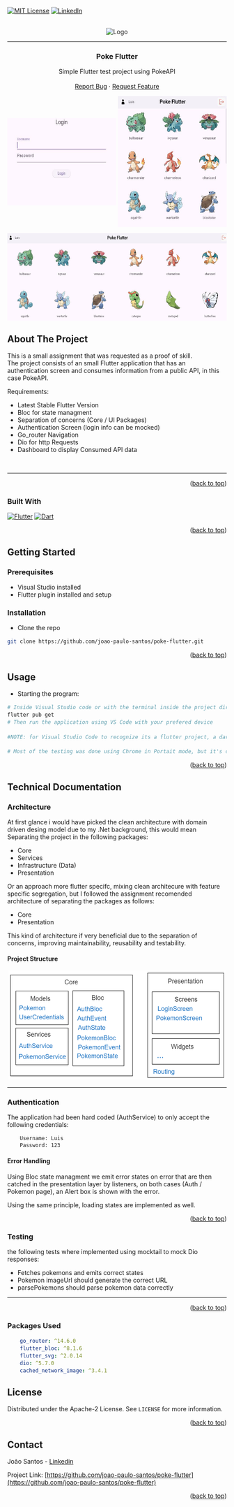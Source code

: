 

<a name="readme-top"></a>

[![MIT License][license-shield]][license-url]
[![LinkedIn][linkedin-shield]][linkedin-url]



<!-- PROJECT LOGO -->
<br />
<div align="center">
  
<img src="https://cdn0.iconfinder.com/data/icons/pokemon-go-vol-2/135/_pikachu-512.png" alt="Logo" width="80" height="80">
 

---
  <h3 align="center">Poke Flutter</h3>

  <p align="center">
    Simple Flutter test project using PokeAPI
    <br />
    <br />
    <a href="https://github.com/joao-paulo-santos/Poke-Flutter/issues">Report Bug</a>
    ·
    <a href="https://github.com/joao-paulo-santos/Poke-Flutter/issues">Request Feature</a>
  </p>
</div>

<div align="center">
    <p float="left" >
    <img src="readme-assets/login.jpg" height=200 width=250 alt="Login Screeen" style="vertical-align:middle;">
    <img src="readme-assets/pokelist.jpg" height=300 width=250 alt="Pokemon List View" style="vertical-align:middle;">
    </p>
    <img src="readme-assets/landscape.jpg" height=200 alt="Pokemon List View" style="vertical-align:middle;">
</div>



<!-- ABOUT THE PROJECT -->
## About The Project

This is a small assignment that was requested as a proof of skill.<br>
The project consists of an small Flutter application that has an authentication screen and consumes information from a public API, in this case PokeAPI.

Requirements:
- Latest Stable Flutter Version
- Bloc for state managment
- Separation of concerns (Core / UI Packages)
- Authentication Screen (login info can be mocked)
- Go_router Navigation
- Dio for http Requests
- Dashboard to display Consumed API data

</br>

---

<p align="right">(<a href="#readme-top">back to top</a>)</p>



### Built With

[![Flutter][Flutter]][Flutter-url]
[![Dart][Dart]][Dart-url]
<p align="right">(<a href="#readme-top">back to top</a>)</p>



<!-- GETTING STARTED -->
## Getting Started

### Prerequisites

- Visual Studio installed
- Flutter plugin installed and setup

### Installation

 - Clone the repo
```sh
git clone https://github.com/joao-paulo-santos/poke-flutter.git
```


<p align="right">(<a href="#readme-top">back to top</a>)</p>



<!-- USAGE EXAMPLES -->
## Usage

 - Starting the program: 
```sh
# Inside Visual Studio code or with the terminal inside the project directory:
flutter pub get
# Then run the application using VS Code with your prefered device

#NOTE: for Visual Studio Code to recognize its a flutter project, a dart file must be opened, or VS Code won't run the app

# Most of the testing was done using Chrome in Portait mode, but it's confirmed running on Android and allowing landscape mode with reactivity.
```

<p align="right">(<a href="#readme-top">back to top</a>)</p>


## Technical Documentation

### Architecture

At first glance i would have picked the clean architecture with domain driven desing model due to my .Net background, this would mean Separating the project in the following packages:

- Core
- Services
- Infrastructure (Data)
- Presentation

Or an approach more flutter specifc, mixing clean architecure with feature specific segregation, but I followed the assignment recomended architecture of separating the packages as follows:

- Core
- Presentation

This kind of architecture if very beneficial due to the separation of concerns, improving maintainability, reusability and testability.

#### Project Structure

<div align="center">
<img src="readme-assets/architecture.png" alt="Structure" width="500" height="250">
</div>

---

### Authentication

The application had been hard coded (AuthService) to only accept the following credentials:

        Username: Luis
        Password: 123

#### Error Handling

Using Bloc state managment we emit error states on error that are then catched in the presentation layer by listeners, on both cases (Auth / Pokemon page), an Alert box is shown with the error.

Using the same principle, loading states are implemented as well.

<p align="right">(<a href="#readme-top">back to top</a>)</p>

### Testing

the following tests where implemented using mocktail to mock Dio responses:

- Fetches pokemons and emits correct states
- Pokemon imageUrl should generate the correct URL
- parsePokemons should parse pokemon data correctly

---

<p align="right">(<a href="#readme-top">back to top</a>)</p>

### Packages Used
```yaml
    go_router: ^14.6.0
    flutter_bloc: ^8.1.6
    flutter_svg: ^2.0.14
    dio: ^5.7.0
    cached_network_image: ^3.4.1
```


<!-- LICENSE -->
## License

Distributed under the Apache-2 License. See `LICENSE` for more information.

<p align="right">(<a href="#readme-top">back to top</a>)</p>



<!-- CONTACT -->
## Contact

João Santos - [Linkedin](https://www.linkedin.com/in/jo%C3%A3o-santos-015a082b9/)

Project Link: [https://github.com/joao-paulo-santos/poke-flutter](https://github.com/joao-paulo-santos/poke-flutter)

<p align="right">(<a href="#readme-top">back to top</a>)</p>


[license-shield]: https://img.shields.io/pypi/l/giteo?style=for-the-badge
[license-url]: https://github.com/joao-paulo-santos/PyFolderSync/blob/master/LICENSE
[linkedin-shield]: https://img.shields.io/badge/-LinkedIn-black.svg?style=for-the-badge&logo=linkedin&colorB=555
[linkedin-url]: https://www.linkedin.com/in/jo%C3%A3o-santos-015a082b9/
[Flutter]: https://img.shields.io/badge/Flutter-02569B?logo=flutter&logoColor=fff
[Flutter-url]: https://flutter.dev/
[Dart]: https://img.shields.io/badge/Dart-%230175C2.svg?logo=dart&logoColor=white
[Dart-url]: https://dart.dev/

